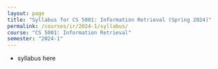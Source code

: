 ```yaml
---
layout: page
title: "Syllabus for CS 5001: Information Retrieval (Spring 2024)"
permalink: /courses/ir/2024-1/syllabus/
course: "CS 5001: Information Retrieval"
semester: "2024-1"
---
```


- syllabus here
